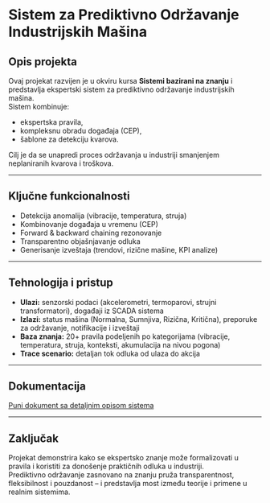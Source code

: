 # Sistem za Prediktivno Održavanje Industrijskih Mašina

##  Opis projekta
Ovaj projekat razvijen je u okviru kursa **Sistemi bazirani na znanju** i predstavlja ekspertski sistem za prediktivno održavanje industrijskih mašina.  
Sistem kombinuje:
- ekspertska pravila,
- kompleksnu obradu događaja (CEP),
- šablone za detekciju kvarova.

Cilj je da se unapredi proces održavanja u industriji smanjenjem neplaniranih kvarova i troškova.

---

##  Ključne funkcionalnosti
- Detekcija anomalija (vibracije, temperatura, struja)  
- Kombinovanje događaja u vremenu (CEP)  
- Forward & backward chaining rezonovanje  
- Transparentno objašnjavanje odluka  
- Generisanje izveštaja (trendovi, rizične mašine, KPI analize)  

---

##  Tehnologija i pristup
- **Ulazi:** senzorski podaci (akcelerometri, termoparovi, strujni transformatori), događaji iz SCADA sistema  
- **Izlazi:** status mašina (Normalna, Sumnjiva, Rizična, Kritična), preporuke za održavanje, notifikacije i izveštaji  
- **Baza znanja:** 20+ pravila podeljenih po kategorijama (vibracije, temperatura, struja, konteksti, akumulacija na nivou pogona)  
- **Trace scenario:** detaljan tok odluka od ulaza do akcija  

---

##  Dokumentacija
 [Puni dokument sa detaljnim opisom sistema](docs/Predlog%20Projekta%20–%20Sistem%20Za%20Prediktivno%20Održavanje.pdf)

---

##  Zaključak
Projekat demonstrira kako se ekspertsko znanje može formalizovati u pravila i koristiti za donošenje praktičnih odluka u industriji.  
Prediktivno održavanje zasnovano na znanju pruža transparentnost, fleksibilnost i pouzdanost – i predstavlja most između teorije i primene u realnim sistemima.
